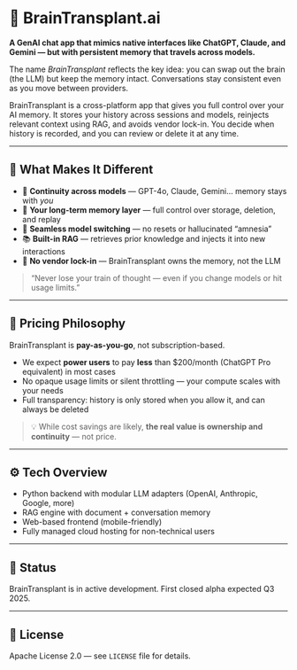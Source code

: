 # 🧠 BrainTransplant.ai

**A GenAI chat app that mimics native interfaces like ChatGPT, Claude, and Gemini — but with persistent memory that travels across models.**

The name *BrainTransplant* reflects the key idea: you can swap out the brain (the LLM) but keep the memory intact. Conversations stay consistent even as you move between providers.

BrainTransplant is a cross-platform app that gives you full control over your AI memory. It stores your history across sessions and models, reinjects relevant context using RAG, and avoids vendor lock-in. You decide when history is recorded, and you can review or delete it at any time.

---

## 🔁 What Makes It Different

- 💬 **Continuity across models** — GPT-4o, Claude, Gemini... memory stays with *you*
- 🧠 **Your long-term memory layer** — full control over storage, deletion, and replay
- 🔄 **Seamless model switching** — no resets or hallucinated “amnesia”
- 📚 **Built-in RAG** — retrieves prior knowledge and injects it into new interactions
- 🔐 **No vendor lock-in** — BrainTransplant owns the memory, not the LLM

> “Never lose your train of thought — even if you change models or hit usage limits.”

---

## 💸 Pricing Philosophy

BrainTransplant is **pay-as-you-go**, not subscription-based.

- We expect **power users** to pay **less** than $200/month (ChatGPT Pro equivalent) in most cases
- No opaque usage limits or silent throttling — your compute scales with your needs
- Full transparency: history is only stored when you allow it, and can always be deleted

> 💡 While cost savings are likely, **the real value is ownership and continuity** — not price.

---

## ⚙️ Tech Overview

- Python backend with modular LLM adapters (OpenAI, Anthropic, Google, more)
- RAG engine with document + conversation memory
- Web-based frontend (mobile-friendly)
- Fully managed cloud hosting for non-technical users

---

## 🚧 Status

BrainTransplant is in active development. First closed alpha expected Q3 2025.

---

## 📄 License

Apache License 2.0 — see `LICENSE` file for details.
